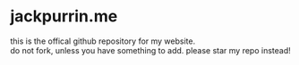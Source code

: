 # jackpurrin.me

this is the offical github repository for my website.  
do not fork, unless you have something to add. please star my repo instead!
